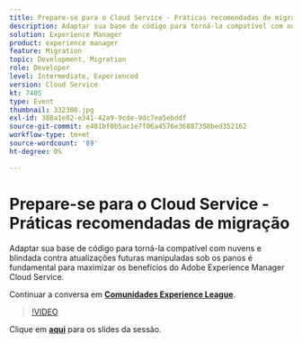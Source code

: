 ```yaml
---
title: Prepare-se para o Cloud Service - Práticas recomendadas de migração
description: Adaptar sua base de código para torná-la compatível com nuvens e blindada contra atualizações futuras manipuladas sob os panos é fundamental para maximizar os benefícios do Adobe Experience Manager Cloud Service.
solution: Experience Manager
product: experience manager
feature: Migration
topic: Development, Migration
role: Developer
level: Intermediate, Experienced
version: Cloud Service
kt: 7405
type: Event
thumbnail: 332308.jpg
exl-id: 388a1e82-e341-42a9-9cde-9dc7ea5ebddf
source-git-commit: e401bf0b5ac1e7f06a4576e36887358bed352162
workflow-type: tm+mt
source-wordcount: '89'
ht-degree: 0%

---
```


# Prepare-se para o Cloud Service - Práticas recomendadas de migração

Adaptar sua base de código para torná-la compatível com nuvens e blindada contra atualizações futuras manipuladas sob os panos é fundamental para maximizar os benefícios do Adobe Experience Manager Cloud Service.

Continuar a conversa em **[Comunidades Experience League](https://adobe.ly/36Yd3v6)**.

>[!VIDEO](https://video.tv.adobe.com/v/332308/?quality=12&learn=on&hidetitle=true)

Clique em **[aqui](/help/adobe-developers-live/assets/get-ready-aem-cloud.pdf)** para os slides da sessão.
